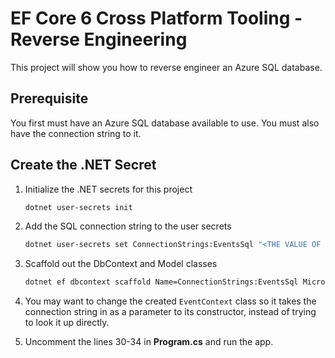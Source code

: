 # EF Core 6 Cross Platform Tooling - Reverse Engineering

This project will show you how to reverse engineer an Azure SQL database.

## Prerequisite

You first must have an Azure SQL database available to use. You must also have the connection string to it.

## Create the .NET Secret

1. Initialize the .NET secrets for this project

    ```bash
    dotnet user-secrets init
    ```

1. Add the SQL connection string to the user secrets

    ```bash
    dotnet user-secrets set ConnectionStrings:EventsSql "<THE VALUE OF CONNECTION STRING>"
    ```

1. Scaffold out the DbContext and Model classes

    ```bash
    dotnet ef dbcontext scaffold Name=ConnectionStrings:EventsSql Microsoft.EntityFrameworkCore.SqlServer -C EventContext --context-dir Data -o Models
    ```

1. You may want to change the created `EventContext` class so it takes the connection string in as a parameter to its constructor, instead of trying to look it up directly.

1. Uncomment the lines 30-34 in **Program.cs** and run the app.